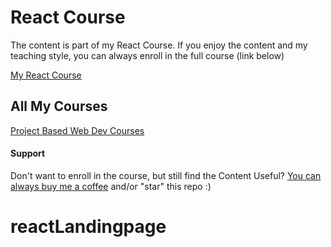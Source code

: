 # React Course

The content is part of my React Course. If you enjoy the content and my teaching style, you can always enroll in the full course (link below)

[My React Course](https://www.udemy.com/course/react-tutorial-and-projects-course/?referralCode=FEE6A921AF07E2563CEF)

## All My Courses

[Project Based Web Dev Courses](https://www.johnsmilga.com/)

#### Support

Don't want to enroll in the course, but still find the Content Useful? [You can always buy me a coffee](https://www.buymeacoffee.com/johnsmilga) and/or "star" this repo :)
# reactLandingpage
